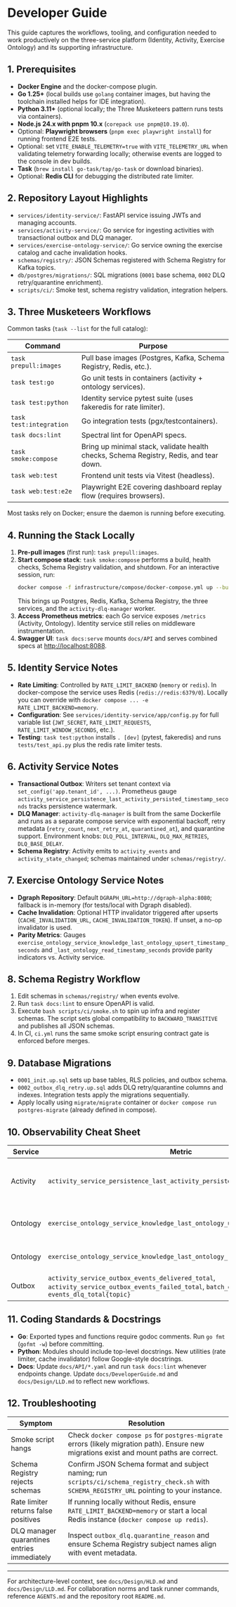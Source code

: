 # Developer Guide

This guide captures the workflows, tooling, and configuration needed to work productively on the three-service platform (Identity, Activity, Exercise Ontology) and its supporting infrastructure.

## 1. Prerequisites

- **Docker Engine** and the docker-compose plugin.
- **Go 1.25+** (local builds use `golang` container images, but having the toolchain installed helps for IDE integration).
- **Python 3.11+** (optional locally; the Three Musketeers pattern runs tests via containers).
- **Node.js 24.x with pnpm 10.x** (`corepack use pnpm@10.19.0`).
- Optional: **Playwright browsers** (`pnpm exec playwright install`) for running frontend E2E tests.
- Optional: set `VITE_ENABLE_TELEMETRY=true` with `VITE_TELEMETRY_URL` when validating telemetry forwarding locally; otherwise events are logged to the console in dev builds.
- **Task** (`brew install go-task/tap/go-task` or download binaries).
- Optional: **Redis CLI** for debugging the distributed rate limiter.

## 2. Repository Layout Highlights

- `services/identity-service/`: FastAPI service issuing JWTs and managing accounts.
- `services/activity-service/`: Go service for ingesting activities with transactional outbox and DLQ manager.
- `services/exercise-ontology-service/`: Go service owning the exercise catalog and cache invalidation hooks.
- `schemas/registry/`: JSON Schemas registered with Schema Registry for Kafka topics.
- `db/postgres/migrations/`: SQL migrations (`0001` base schema, `0002` DLQ retry/quarantine enrichment).
- `scripts/ci/`: Smoke test, schema registry validation, integration helpers.

## 3. Three Musketeers Workflows

Common tasks (`task --list` for the full catalog):

| Command | Purpose |
| --- | --- |
| `task prepull:images` | Pull base images (Postgres, Kafka, Schema Registry, Redis, etc.). |
| `task test:go` | Go unit tests in containers (activity + ontology services). |
| `task test:python` | Identity service pytest suite (uses fakeredis for rate limiter). |
| `task test:integration` | Go integration tests (pgx/testcontainers). |
| `task docs:lint` | Spectral lint for OpenAPI specs. |
| `task smoke:compose` | Bring up minimal stack, validate health checks, Schema Registry, Redis, and tear down. |
| `task web:test` | Frontend unit tests via Vitest (headless). |
| `task web:test:e2e` | Playwright E2E covering dashboard replay flow (requires browsers). |

Most tasks rely on Docker; ensure the daemon is running before executing.

## 4. Running the Stack Locally

1. **Pre-pull images** (first run): `task prepull:images`.
2. **Start compose stack**: `task smoke:compose` performs a build, health checks, Schema Registry validation, and shutdown. For an interactive session, run:
   ```bash
   docker compose -f infrastructure/compose/docker-compose.yml up --build
   ```
   This brings up Postgres, Redis, Kafka, Schema Registry, the three services, and the `activity-dlq-manager` worker.
3. **Access Prometheus metrics**: each Go service exposes `/metrics` (Activity, Ontology). Identity service still relies on middleware instrumentation.
4. **Swagger UI**: `task docs:serve` mounts `docs/API` and serves combined specs at <http://localhost:8088>.

## 5. Identity Service Notes

- **Rate Limiting**: Controlled by `RATE_LIMIT_BACKEND` (`memory` or `redis`). In docker-compose the service uses Redis (`redis://redis:6379/0`). Locally you can override with `docker compose ... -e RATE_LIMIT_BACKEND=memory`.
- **Configuration**: See `services/identity-service/app/config.py` for full variable list (`JWT_SECRET`, `RATE_LIMIT_REQUESTS`, `RATE_LIMIT_WINDOW_SECONDS`, etc.).
- **Testing**: `task test:python` installs `. [dev]` (pytest, fakeredis) and runs `tests/test_api.py` plus the redis rate limiter tests.

## 6. Activity Service Notes

- **Transactional Outbox**: Writers set tenant context via `set_config('app.tenant_id', ...)`. Prometheus gauge `activity_service_persistence_last_activity_persisted_timestamp_seconds` tracks persistence watermark.
- **DLQ Manager**: `activity-dlq-manager` is built from the same Dockerfile and runs as a separate compose service with exponential backoff, retry metadata (`retry_count`, `next_retry_at`, `quarantined_at`), and quarantine support. Environment knobs: `DLQ_POLL_INTERVAL`, `DLQ_MAX_RETRIES`, `DLQ_BASE_DELAY`.
- **Schema Registry**: Activity emits to `activity_events` and `activity_state_changed`; schemas maintained under `schemas/registry/`.

## 7. Exercise Ontology Service Notes

- **Dgraph Repository**: Default `DGRAPH_URL=http://dgraph-alpha:8080`; fallback is in-memory (for tests/local with Dgraph disabled).
- **Cache Invalidation**: Optional HTTP invalidator triggered after upserts (`CACHE_INVALIDATION_URL`, `CACHE_INVALIDATION_TOKEN`). If unset, a no-op invalidator is used.
- **Parity Metrics**: Gauges `exercise_ontology_service_knowledge_last_ontology_upsert_timestamp_seconds` and `_last_ontology_read_timestamp_seconds` provide parity indicators vs. Activity service.

## 8. Schema Registry Workflow

1. Edit schemas in `schemas/registry/` when events evolve.
2. Run `task docs:lint` to ensure OpenAPI is valid.
3. Execute `bash scripts/ci/smoke.sh` to spin up infra and register schemas. The script sets global compatibility to `BACKWARD_TRANSITIVE` and publishes all JSON schemas.
4. In CI, `ci.yml` runs the same smoke script ensuring contract gate is enforced before merges.

## 9. Database Migrations

- `0001_init.up.sql` sets up base tables, RLS policies, and outbox schema.
- `0002_outbox_dlq_retry.up.sql` adds DLQ retry/quarantine columns and indexes. Integration tests apply the migrations sequentially.
- Apply locally using `migrate/migrate` container or `docker compose run postgres-migrate` (already defined in compose).

## 10. Observability Cheat Sheet

| Service | Metric | Description |
| --- | --- | --- |
| Activity | `activity_service_persistence_last_activity_persisted_timestamp_seconds` | Unix timestamp of latest persisted activity. |
| Ontology | `exercise_ontology_service_knowledge_last_ontology_upsert_timestamp_seconds` | Latest Dgraph upsert watermark. |
| Ontology | `exercise_ontology_service_knowledge_last_ontology_read_timestamp_seconds` | Latest read/search watermark. |
| Outbox | `activity_service_outbox_events_delivered_total`, `activity_service_outbox_events_failed_total`, `batch_duration_seconds`, `events_dlq_total{topic}` | Health of the outbox dispatcher. |

## 11. Coding Standards & Docstrings

- **Go**: Exported types and functions require godoc comments. Run `go fmt` (`gofmt -w`) before committing.
- **Python**: Modules should include top-level docstrings. New utilities (rate limiter, cache invalidator) follow Google-style docstrings.
- **Docs**: Update `docs/API/*.yaml` and run `task docs:lint` whenever endpoints change. Update `docs/DeveloperGuide.md` and `docs/Design/LLD.md` to reflect new workflows.

## 12. Troubleshooting

| Symptom | Resolution |
| --- | --- |
| Smoke script hangs | Check `docker compose ps` for `postgres-migrate` errors (likely migration path). Ensure new migrations exist and mount paths are correct. |
| Schema Registry rejects schemas | Confirm JSON Schema format and subject naming; run `scripts/ci/schema_registry_check.sh` with `SCHEMA_REGISTRY_URL` pointing to your instance. |
| Rate limiter returns false positives | If running locally without Redis, ensure `RATE_LIMIT_BACKEND=memory` or start a local Redis instance (`docker compose up redis`). |
| DLQ manager quarantines entries immediately | Inspect `outbox_dlq.quarantine_reason` and ensure Schema Registry subject names align with event metadata. |

---

For architecture-level context, see `docs/Design/HLD.md` and `docs/Design/LLD.md`. For collaboration norms and task runner commands, reference `AGENTS.md` and the repository root `README.md`.
